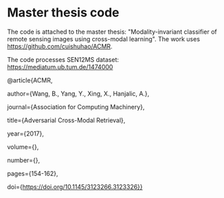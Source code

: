 # Master thesis code

The code is attached to the master thesis: "Modality-invariant classifier of remote sensing images using cross-modal learning". 
The work uses https://github.com/cuishuhao/ACMR. 

The code processes SEN12MS dataset: https://mediatum.ub.tum.de/1474000

@article{ACMR,

author={Wang, B., Yang, Y., Xing, X., Hanjalic, A.}, 

journal={Association for Computing Machinery}, 

title={Adversarial Cross-Modal Retrieval}, 

  year={2017},
  
  volume={},
  
  number={},
  
  pages={154-162},
  
  doi={https://doi.org/10.1145/3123266.3123326}} 
